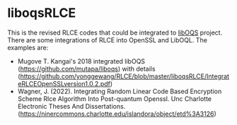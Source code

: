 # liboqsRLCE
This is the revised RLCE codes that could be integrated to [libOQS](https://github.com/open-quantum-safe/liboqs) project. There are some integrations of RLCE into OpenSSL and LibOQL. The examples are: 
* Mugove T. Kangai's 2018 integrated libOQS (https://github.com/mutapa/liboqs) with details (https://github.com/yonggewang/RLCE/blob/master/liboqsRLCE/IntegrateRLCEOpenSSLversion1.0.2.pdf)
* Wagner, J. (2022). Integrating Random Linear Code Based Encryption Scheme Rlce Algorithm Into Post-quantum Openssl. Unc Charlotte Electronic Theses And Dissertations. (https://ninercommons.charlotte.edu/islandora/object/etd%3A3126)



